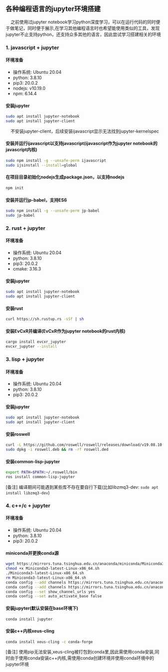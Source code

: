 ## 各种编程语言的jupyter环境搭建

&nbsp;&nbsp;&nbsp;&nbsp;之前使用过jupyter notebook学习python深度学习，可以在运行代码的同时便于做笔记，同时便于展示,在学习其他编程语言时也希望能使用类似的工具，发现jupyter不止支持python，还支持众多其他的语言，因此尝试学习搭建相关的环境

### 1. javascript + jupyter
#### 环境准备

- 操作系统: Ubuntu 20.04
- python: 3.8.10
- pip3: 20.0.2
- nodejs: v10.19.0
- npm: 6.14.4

#### 安装jupyter

```bash
sudo apt install jupyter-notebook
sudo apt install jupyter-client
```

&nbsp;&nbsp;&nbsp;&nbsp;不安装jupyter-client，后续安装ijavascript显示无法找到jupyter-kernelspec

#### 安装并运行ijavascript以支持javascript(ijavascript作为jupyter notebook的javascript内核)

```bash
sudo npm install -g --unsafe-perm ijavascript
sudo ijsinstall --install=global
```

#### 在项目目录初始化nodejs生成package.json，以支持nodejs

```bash
npm init
```

#### 安装并运行jp-babel，支持ES6

```bash
sudo npm install -g --unsafe-perm jp-babel
sudo jp-babel
```

### 2. rust + jupyter

#### 环境准备

- 操作系统: Ubuntu 20.04
- python: 3.8.10
- pip3: 20.0.2
- cmake: 3.16.3

#### 安装jupyter

```bash
sudo apt install jupyter-notebook
sudo apt install jupyter-client
```

#### 安装rust
```bash
curl https://sh.rustup.rs -sSf | sh
```
#### 安装EvCxR并编译(EvCxR作为jupyter notebook的rust内核)
```bash
cargo install evcxr_jupyter
evcxr_jupyter --install
```

### 3. lisp + jupyter
#### 环境准备

- 操作系统: Ubuntu 20.04
- python: 3.8.10
- pip3: 20.0.2

#### 安装jupyter

```bash
sudo apt install jupyter-notebook
sudo apt install jupyter-client
```

#### 安装roswell
```bash
curl -L https://github.com/roswell/roswell/releases/download/v19.08.10.101/roswell_19.08.10.101-1_amd64.deb --output roswell.deb
sudo dpkg -i roswell.deb && rm -rf roswell.ded
```
#### 安装common-lisp-jupyter
```bash
export PATH=$PATH:~/.roswell/bin
ros install common-lisp-jupyter
```

[备注] 编译期间可能遇到某些库不存在要自行下载(比如libzmq3-dev: `sudo apt install libzmq3-dev`)

### 4. c++/c + jupyter
#### 环境准备

- 操作系统: Ubuntu 20.04
- python: 3.8.10
- pip3: 20.0.2

#### miniconda并更换conda源
```bash
wget https://mirrors.tuna.tsinghua.edu.cn/anaconda/miniconda/Miniconda3-latest-Linux-x86_64.sh
chmod +x Miniconda3-latest-Linux-x86_64.sh
./Miniconda3-latest-Linux-x86_64.sh
rm Miniconda3-latest-Linux-x86_64.sh
conda config --add channels https://mirrors.tuna.tsinghua.edu.cn/anaconda/pkgs/free/
conda config --add channels https://mirrors.tuna.tsinghua.edu.cn/anaconda/pkgs/main/
conda config --set show_channel_urls yes 
conda config --set auto_activate_base false
```

#### 安装jupyter(默认安装在base环境下)
```bash
conda install jupyter
```
#### 安装c++内核xeus-cling
```bash
conda install xeus-cling -c conda-forge
```
[备注] 使用pip无法安装,xeus-cling被打包到conda里,因此需使用conda安装,同时由于使用conda安装c++内核,需使用conda创建环境并使用conda环境中的jupyter环境
